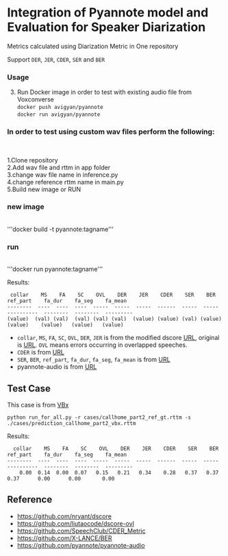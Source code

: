 # Integration of Pyannote model and Evaluation for Speaker Diarization
 Metrics calculated using Diarization Metric in One repository

Support ``DER``, ``JER``, ``CDER``, ``SER`` and ``BER``

<h3> Usage</h3>

3. Run Docker image in order to test with existing audio file from Voxconverse<br />
```docker push avigyan/pyannote```<br />
```docker run avigyan/pyannote```<br />

<h3> In order to test using custom wav files perform the following:</h3> <br />

1.Clone repository<br />
2.Add wav file and rttm in app folder<br />
3.change wav file name in inference.py<br />
4.change reference rttm name in main.py<br />
5.Build new image or RUN<br />

<h3>new image</h3> <br />
'''docker build -t pyannote:tagname'''<br />
<h3>run</h3><br />
'''docker run pyannote:tagname'''<br />



Results:
```
 collar    MS    FA    SC    OVL    DER    JER    CDER    SER    BER    ref_part    fa_dur    fa_seg    fa_mean
--------  ----  ----  ----  -----  -----  -----  ------  -----  -----  ----------  --------  --------  ---------
(value)  (val) (val)  (val) (val) (val)  (value) (value) (val) (value)   (value)    (value)   (value)   (value)
```

* ``collar``, ``MS``, ``FA``, ``SC``, ``OVL``, ``DER``, ``JER`` is from the modified dscore [URL](https://github.com/liutaocode/dscore-ovl), original is [URL](https://github.com/nryant/dscore). ``OVL`` means errors occurring in overlapped speeches.
* ``CDER`` is from [URL](https://github.com/SpeechClub/CDER_Metric)
* ``SER``, ``BER``, ``ref_part``, ``fa_dur``, ``fa_seg``, ``fa_mean`` is from [URL](https://github.com/X-LANCE/BER)
* pyannote-audio is from [URL](https://github.com/pyannote/pyannote-audio)

## Test Case
This case is from [VBx](https://github.com/BUTSpeechFIT/VBx)

```python run_for_all.py -r cases/callhome_part2_ref_gt.rttm -s ./cases/prediction_callhome_part2_vbx.rttm```

Results:
```
  collar    MS    FA    SC    OVL    DER    JER    CDER    SER    BER    ref_part    fa_dur    fa_seg    fa_mean
--------  ----  ----  ----  -----  -----  -----  ------  -----  -----  ----------  --------  --------  ---------
    0.00  0.14  0.00  0.07   0.15   0.21   0.34    0.28   0.37   0.37        0.37      0.00      0.00       0.00
```



## Reference
* https://github.com/nryant/dscore
* https://github.com/liutaocode/dscore-ovl
* https://github.com/SpeechClub/CDER_Metric
* https://github.com/X-LANCE/BER
* https://github.com/pyannote/pyannote-audio
